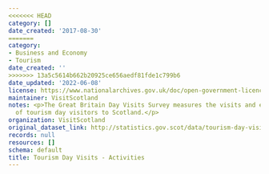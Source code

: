 ```yaml
---
<<<<<<< HEAD
category: []
date_created: '2017-08-30'
=======
category:
- Business and Economy
- Tourism
date_created: ''
>>>>>>> 13a5c5614b662b20925ce656aedf81fde1c799b6
date_updated: '2022-06-08'
license: https://www.nationalarchives.gov.uk/doc/open-government-licence/version/3/
maintainer: VisitScotland
notes: <p>The Great Britain Day Visits Survey measures the visits and expenditure
  of tourism day visitors to Scotland.</p>
organization: VisitScotland
original_dataset_link: http://statistics.gov.scot/data/tourism-day-visits---activities
records: null
resources: []
schema: default
title: Tourism Day Visits - Activities
---
```

